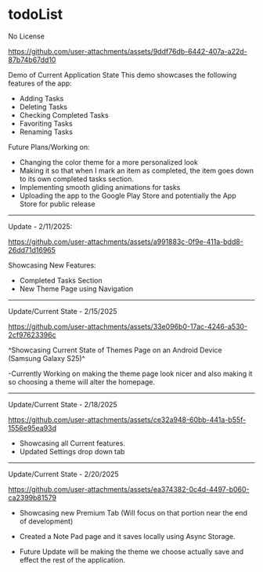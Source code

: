 # todoList

No License

https://github.com/user-attachments/assets/9ddf76db-6442-407a-a22d-87b74b67dd10

Demo of Current Application State
This demo showcases the following features of the app:

- Adding Tasks
- Deleting Tasks
- Checking Completed Tasks
- Favoriting Tasks
- Renaming Tasks

Future Plans/Working on:
- Changing the color theme for a more personalized look
- Making it so that when I mark an item as completed, the item goes down to its own completed tasks section.
- Implementing smooth gliding animations for tasks
- Uploading the app to the Google Play Store and potentially the App Store for public release
-------------------------------------------------------------------------------------------------------------------------
Update - 2/11/2025:

https://github.com/user-attachments/assets/a991883c-0f9e-411a-bdd8-26dd71d16965

Showcasing New Features:
- Completed Tasks Section
- New Theme Page using Navigation

--------------------------------------------------------------------------------------------------------------------------
Update/Current State - 2/15/2025


https://github.com/user-attachments/assets/33e096b0-17ac-4246-a530-2cf97623396c

^Showcasing Current State of Themes Page on an Android Device (Samsung Galaxy S25)^

-Currently Working on making the theme page look nicer and also making it so choosing a theme will alter the homepage.

---------------------------------------------------------------------------------------------------------------------------
Update/Current State - 2/18/2025

https://github.com/user-attachments/assets/ce32a948-60bb-441a-b55f-1556e95ea93d


- Showcasing all Current features.
- Updated Settings drop down tab

----------------------------------------------------------------------------------------------------------------------------
Update/Current State - 2/20/2025

https://github.com/user-attachments/assets/ea374382-0c4d-4497-b060-ca2399b81579

- Showcasing new Premium Tab (Will focus on that portion near the end of development)
- Created a Note Pad page and it saves locally using Async Storage.

- Future Update will be making the theme we choose actually save and effect the rest of the application.
  
